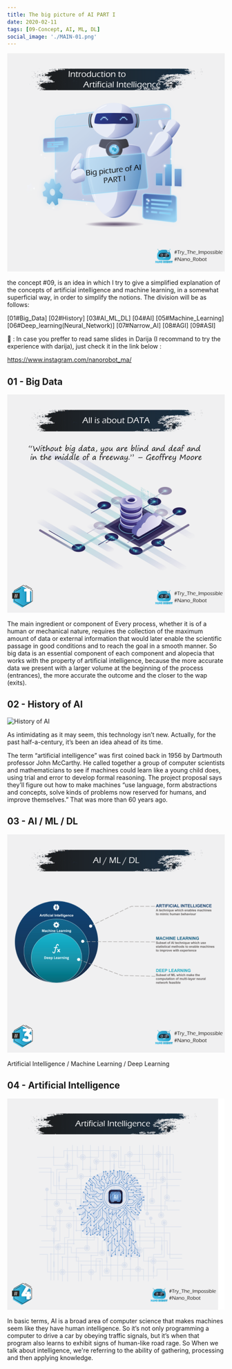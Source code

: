 ```yaml
---
title: The big picture of AI PART I
date: 2020-02-11
tags: [09-Concept, AI, ML, DL]
social_image: './MAIN-01.png'
---
```


![Intro](./MAIN-01.png)

the concept #09, is an idea in which I try to give a simplified explanation of the concepts of artificial intelligence and machine learning, in a somewhat superficial way, in order to simplify the notions. The division will be as follows:

[01#Big_Data]
[02#History]
[03#AI_ML_DL]
[04#AI]
[05#Machine_Learning]
[06#Deep_learning(Neural_Network)]
[07#Narrow_AI]
[08#AGI]
[09#ASI]

🚨 : In case you preffer to read same slides in Darija (I recommand to try the experience with darija), just check it in the link below :

https://www.instagram.com/nanorobot_ma/ 

## 01 - Big Data

![Data](./01.png)

The main ingredient or component of Every process, whether it is of a human or mechanical nature, requires the collection of the maximum amount of data or external information that would later enable the scientific passage in good conditions and to reach the goal in a smooth manner. So big data is an essential component of each component and alopecia that works with the property of artificial intelligence, because the more accurate data we present with a larger volume at the beginning of the process (entrances), the more accurate the outcome and the closer to the wap (exits).

## 02 - History of AI

![History of AI](./02.png)

As intimidating as it may seem, this technology isn’t new. Actually, for the past half-a-century, it’s been an idea ahead of its time.

The term “artificial intelligence” was first coined back in 1956 by Dartmouth professor John McCarthy. He called together a group of computer scientists and mathematicians to see if machines could learn like a young child does, using trial and error to develop formal reasoning. The project proposal says they’ll figure out how to make machines “use language, form abstractions and concepts, solve kinds of problems now reserved for humans, and improve themselves.” That was more than 60 years ago.

## 03 - AI / ML / DL

![AI](./03.png)

Artificial Intelligence / Machine Learning / Deep Learning

## 04 - Artificial Intelligence

![AI](./04.png)

In basic terms, AI is a broad area of computer science that makes machines seem like they have human intelligence.
So it’s not only programming a computer to drive a car by obeying traffic signals, but it’s when that program also learns to exhibit signs of human-like road rage.
So When we talk about intelligence, we're referring to the ability of gathering, processing and then applying knowledge.